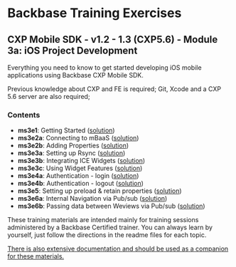 # Backbase Training Exercises

## CXP Mobile SDK - v1.2 - 1.3 (CXP5.6) - Module 3a: iOS Project Development

Everything you need to know to get started developing iOS mobile applications using Backbase CXP Mobile SDK.

Previous knowledge about CXP and FE is required;
Git, Xcode and a CXP 5.6 server are also required;

### Contents

 - **ms3e1**: Getting Started ([solution](CXPMobileSDK/ms3e1-getting-started))
 - **ms3e2a**: Connecting to mBaaS ([solution](CXPMobileSDK/ms3e2a-connecting-to-mbaas))
 - **ms3e2b**: Adding Properties ([solution](CXPMobileSDK/ms3e2b-adding-properties))
 - **ms3e3a**: Setting up Rsync ([solution](CXPMobileSDK/ms3e3a-setting-up-rsync))
 - **ms3e3b**: Integrating ICE Widgets ([solution](CXPMobileSDK/ms3e3b-integrating-ice-widgets))
 - **ms3e3c**: Using Widget Features ([solution](CXPMobileSDK/ms3e3c-using-widget-features))
 - **ms3e4a**: Authentication - login ([solution](CXPMobileSDK/ms3e4a-login))
 - **ms3e4b**: Authentication - logout ([solution](CXPMobileSDK/ms3e4b-logout))
 - **ms3e5**: Setting up preload & retain properties ([solution](CXPMobileSDK/ms3e5-preload-retain))
 - **ms3e6a**: Internal Navigation via Pub/sub ([solution](CXPMobileSDK/ms3e6a-internal-navigation))
 - **ms3e6b**: Passing data between Weviews via Pub/sub ([solution](CXPMobileSDK/ms3e6b-passing-data-between-views))

These training materials are intended mainly for training sessions administered by a Backbase Certified trainer.
You can always learn by yourself, just follow the directions in the readme files for each topic.

[There is also extensive documentation and should be used as a companion for these materials.](https://my.backbase.com/resources/documentation/mobile-sdk/1.3/about_mobile.html)

